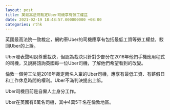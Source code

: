 ```yaml
---
layout: post
title: 英最高法院裁定Uber司機享有勞工權益
date: 2021-02-19 18:48:57.000000000 +08:00
categories: rthk
---
```


英國最高法院一致裁定，網約車Uber的司機應享有包括最低工資等勞工權益，駁回Uber的上訴。

Uber發表聲明說尊重裁決，但認為裁決只針對少部分在2016年他們手機應用程式的司機，又說將諮詢英國每一位Uber司機，了解他們希望看到的改變。

倫敦一個勞工法庭2016年裁定兩名入稟的Uber司機，應享有最低工資、有薪假日和工作休息時間的權利。Uber不滿判決提出上訴。

Uber司機目前是自僱人士身分工作。

Uber在英國有6萬名司機，其中4萬5千名在倫敦地區。
